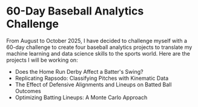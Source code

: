 # 60-Day Baseball Analytics Challenge

From August to October 2025, I have decided to challenge myself with a 60-day challenge to create four baseball analytics projects to translate my machine learning and data science skills to the sports world. Here are the projects I will be working on:

- Does the Home Run Derby Affect a Batter's Swing?
- Replicating Rapsodo: Classifying Pitches with Kinematic Data
- The Effect of Defensive Alignments and Lineups on Batted Ball Outcomes
- Optimizing Batting Lineups: A Monte Carlo Approach

